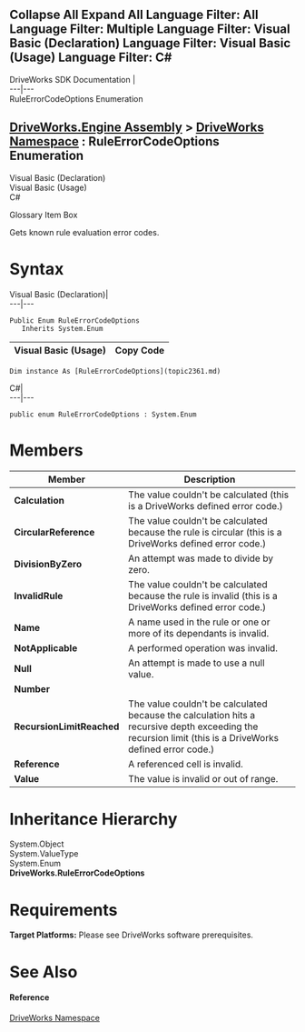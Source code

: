        

 Collapse All Expand All  Language Filter: All  Language Filter: Multiple  Language Filter: Visual Basic (Declaration) Language Filter: Visual Basic (Usage) Language Filter: C#  
---  
DriveWorks SDK Documentation  |   
---|---  
RuleErrorCodeOptions Enumeration   
  
[DriveWorks.Engine Assembly](topic2156.md) > [DriveWorks Namespace](topic2159.md) : RuleErrorCodeOptions Enumeration  
---  
  
Visual Basic (Declaration)    
Visual Basic (Usage)    
C# 

Glossary Item Box

Gets known rule evaluation error codes. 

# Syntax

Visual Basic (Declaration)|   
---|---  
      
    
    Public Enum RuleErrorCodeOptions 
       Inherits System.Enum  
  
Visual Basic (Usage)| Copy Code  
---|---  
      
    
    Dim instance As [RuleErrorCodeOptions](topic2361.md)  
  
C#|   
---|---  
      
    
    public enum RuleErrorCodeOptions : System.Enum   
  
# Members

Member| Description  
---|---  
**Calculation**|  The value couldn't be calculated (this is a DriveWorks defined error code.)  
**CircularReference**|  The value couldn't be calculated because the rule is circular (this is a DriveWorks defined error code.)  
**DivisionByZero**|  An attempt was made to divide by zero.  
**InvalidRule**|  The value couldn't be calculated because the rule is invalid (this is a DriveWorks defined error code.)  
**Name**|  A name used in the rule or one or more of its dependants is invalid.  
**NotApplicable**|  A performed operation was invalid.  
**Null**|  An attempt is made to use a null value.  
**Number**|   
**RecursionLimitReached**|  The value couldn't be calculated because the calculation hits a recursive depth exceeding the recursion limit (this is a DriveWorks defined error code.)  
**Reference**|  A referenced cell is invalid.  
**Value**|  The value is invalid or out of range.  
  
# Inheritance Hierarchy

System.Object  
System.ValueType  
System.Enum  
**DriveWorks.RuleErrorCodeOptions**  


# Requirements

**Target Platforms:** Please see DriveWorks software prerequisites.

# See Also

#### Reference

[DriveWorks Namespace](topic2159.md)


